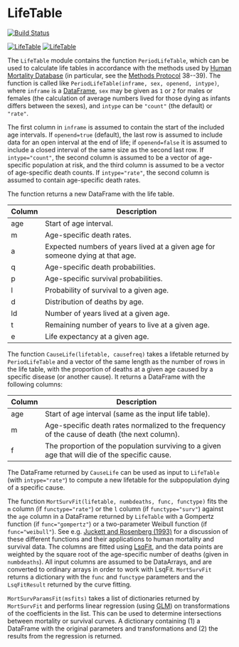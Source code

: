 # LifeTable

[![Build Status](https://travis-ci.org/klpn/LifeTable.jl.svg?branch=master)](https://travis-ci.org/klpn/LifeTable.jl)

[![LifeTable](http://pkg.julialang.org/badges/LifeTable_0.3.svg)](http://pkg.julialang.org/?pkg=LifeTable) [![LifeTable](http://pkg.julialang.org/badges/LifeTable_0.4.svg)](http://pkg.julialang.org/?pkg=LifeTable)

The `LifeTable` module contains the function `PeriodLifeTable`, which can be used to calculate life tables in accordance with the methods used by [Human Mortality Database](http://www.mortality.org/) (in particular, see the [Methods Protocol](http://www.mortality.org/Public/Docs/MethodsProtocol.pdf) 38--39). The function is called like `PeriodLifeTable(inframe, sex, openend, intype)`, where `inframe` is a [DataFrame](https://github.com/JuliaStats/DataFrames.jl), `sex` may be given as `1` or `2` for males or females (the calculation of average numbers lived for those dying as infants differs between the sexes), and `intype` can be `"count"` (the default) or `"rate"`.

The first column in `inframe` is assumed to contain the start of the included age intervals. If `openend=true` (default), the last row is assumed to include data for an open interval at the end of life; if `openend=false` it is assumed to include a closed interval of the same size as the second last row. If `intype="count"`, the second column is assumed to be a vector of age-specific population at risk, and the third column is assumed to be a vector of age-specific death counts. If `intype="rate"`, the second column is assumed to contain age-specific death rates.

The function returns a new DataFrame with the life table.

| Column | Description
| ------ | -----------
| age | Start of age interval.
| m | Age-specific death rates.
| a | Expected numbers of years lived at a given age for someone dying at that age. 
| q | Age-specific death probabilities.
| p | Age-specific survival probabilities.
| l | Probability of survival to a given age.
| d | Distribution of deaths by age.
| ld | Number of years lived at a given age.
| t | Remaining number of years to live at a given age.
| e | Life expectancy at a given age.

The function `CauseLife(lifetable, causefreq)` takes a lifetable returned by `PeriodLifeTable` and a vector of the same length as the number of rows in the life table, with the proportion of deaths at a given age caused by a specific disease (or another cause). It returns a DataFrame with the following columns:


| Column | Description
| ------ | -----------
| age | Start of age interval (same as the input life table).
|m | Age-specific death rates normalized to the frequency of the cause of death (the next column).
|f | The proportion of the population surviving to a given age that will die of the specific cause.

The DataFrame returned by `CauseLife` can be used as input to `LifeTable` (with `intype="rate"`) to compute a new lifetable for the subpopulation dying of a specific cause.

The function `MortSurvFit(lifetable, numbdeaths, func, functype)` fits the `m` column (if `functype="rate"`) or the `l` column (if `functype="surv"`) against the `age` column in a DataFrame returned by `LifeTable` with a Gompertz function (if `func="gompertz"`) or a two-parameter Weibull function (if `func="weibull"`). See e.g. [Juckett and Rosenberg (1993)](http://www.ncbi.nlm.nih.gov/pubmed/8377524) for a discussion of these different functions and their applications to human mortality and survival data. The columns are fitted using [LsqFit](https://github.com/JuliaOpt/LsqFit.jl), and the data points are weighted by the square root of the age-specific number of deaths (given in `numbdeaths`). All input columns are assumed to be DataArrays, and are converted to ordinary arrays in order to work with LsqFit. `MortSurvFit` returns a dictionary with the `func` and `functype` parameters and the `LsqFitResult` returned by the curve fitting.

`MortSurvParamsFit(msfits)` takes a list of dictionaries returned by `MortSurvFit` and performs linear regression (using [GLM](https://github.com/JuliaStats/GLM.jl)) on transformations of the coefficients in the list. This can be used to determine intersections between mortality or survival curves. A dictionary containing (1) a DataFrame with the original parameters and transformations and (2) the results from the regression is returned.
